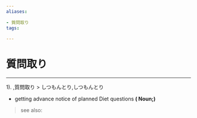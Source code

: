 ```yaml
---
aliases:
    
- 質問取り
tags:
    
---
```


# 質問取り
---
1).
,質問取り > しつもんとり,しつもんとり

- getting advance notice of planned Diet questions
**( Noun;)**
> see also: 
            